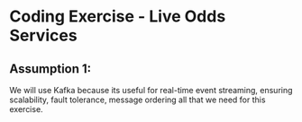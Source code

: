 # Coding Exercise - Live Odds Services 

## Assumption 1: 
We will use Kafka because its useful for real-time event streaming, ensuring scalability, fault tolerance, message ordering all that we need for this exercise.